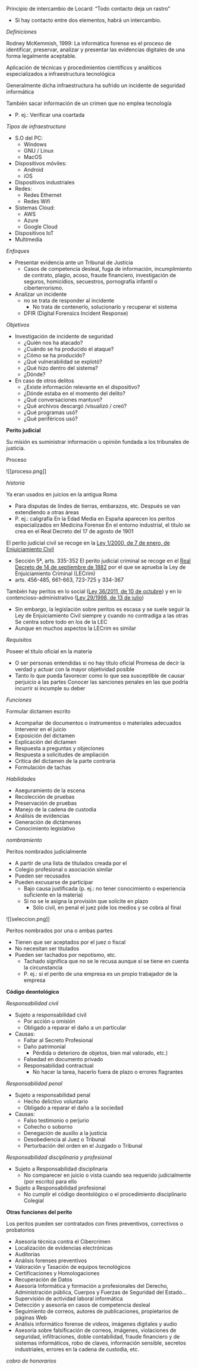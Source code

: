 Principio de intercambio de Locard: “Todo contacto deja un rastro”
- Si hay contacto entre dos elementos, habrá un intercambio.


*Definiciones*

Rodney McKemmish, 1999: La informática forense es el proceso de
identificar, preservar, analizar y presentar las evidencias digitales de una forma legalmente
aceptable.

Aplicación de técnicas y procedimientos científicos y analíticos especializados a infraestructura tecnológica

Generalmente dicha infraestructura ha sufrido un incidente de seguridad informática

También sacar información de un crimen que no emplea tecnología
- P. ej.: Verificar una coartada

*Tipos de infraestructura*

- S.O del PC:
	- Windows
	- GNU / Linux
	- MacOS
- Dispositivos móviles:
	- Android
	- iOS
- Dispositivos industriales
- Redes:
	- Redes Ethernet
	- Redes Wifi
- Sistemas Cloud:
	- AWS
	- Azure
	- Google Cloud
- Dispositivos IoT
- Multimedia

*Enfoques*
- Presentar evidencia ante un Tribunal de Justicia
	- Casos de competencia desleal, fuga de información, incumplimiento de contrato, plagio, acoso, fraude financiero, investigación de seguros, homicidios, secuestros, pornografía infantil o ciberterrorismo.
-  Analizar un incidente
	- no se trata de responder al incidente
		- No trata de contenerlo, solucionarlo y recuperar el sistema
	- DFIR (Digital Forensics Incident Response)

*Objetivos*

- Investigación de incidente de seguridad
	- ¿Quién nos ha atacado?
	- ¿Cuándo se ha producido el ataque?
	- ¿Cómo se ha producido?
	- ¿Qué vulnerabilidad se explotó?
	- ¿Qué hizo dentro del sistema?
	- ¿Dónde?
- En caso de otros delitos
	- ¿Existe información relevante en el dispositivo?
	- ¿Dónde estaba en el momento del delito?
	- ¿Qué conversaciones mantuvo?
	- ¿Qué archivos descargó /visualizó / creó?
	- ¿Qué programas usó?
	- ¿Qué periféricos usó?

**Perito judicial**

Su misión es suministrar información u opinión fundada a los tribunales de justicia.

Proceso

![[proceso.png]]

*historia*

Ya eran usados en juicios en la antigua Roma
- Para disputas de lindes de tierras, embarazos, etc.
Después se van extendiendo a otras áreas
- P. ej.: caligrafía
En la Edad Media en España aparecen los peritos especializados en Medicina Forense
En el entorno industrial, el título se crea en el Real Decreto del 17 de agosto de 1901

El perito judicial civil se recoge en la [Ley 1/2000, de 7 de enero, de Enjuiciamiento Civil]()
- Sección 5ª, arts. 335-352
El perito judicial criminal se recoge en el [Real Decreto de 14 de septiembre de 1882]() por el
que se aprueba la Ley de Enjuiciamiento Criminal (LECrim)
- arts. 456-485, 661-663, 723-725 y 334-367

También hay peritos en lo social ([Ley 36/2011, de 10 de octubre]()) y en lo contencioso-administrativo ([Ley 29/1998, de 13 de julio]())
- Sin embargo, la legislación sobre peritos es escasa y se suele seguir la Ley de Enjuiciamiento Civil siempre y cuando no contradiga a las otras
Se centra sobre todo en los de la LEC
-  Aunque en muchos aspectos la LECrim es similar

*Requisitos*

Poseer el título oficial en la materia
- O ser personas entendidas si no hay título oficial
Promesa de decir la verdad y actuar con la mayor objetividad posible
- Tanto lo que pueda favorecer como lo que sea susceptible de causar perjuicio a las partes
Conocer las sanciones penales en las que podría incurrir si incumple su deber

*Funciones*

Formular dictamen escrito
- Acompañar de documentos o instrumentos o materiales adecuados
Intervenir en el juicio
- Exposición del dictamen
- Explicación del dictamen
- Respuesta a preguntas y objeciones
- Respuesta a solicitudes de ampliación
- Crítica del dictamen de la parte contraria
- Formulación de tachas

*Habilidades*
- Aseguramiento de la escena
- Recolección de pruebas
- Preservación de pruebas
- Manejo de la cadena de custodia
- Análisis de evidencias
- Generación de dictámenes
- Conocimiento legislativo

*nombramiento*

Peritos nombrados judicialmente
- A partir de una lista de titulados creada por el
- Colegio profesional o asociación similar
- Pueden ser recusados
- Pueden excusarse de participar
	- Bajo causa justificada (p. ej.: no tener conocimiento o experiencia suficiente en la materia)
	- Si no se le asigna la provisión que solicite en plazo
		- Sólo civil, en penal el juez pide los medios y se cobra al final

![[seleccion.png]] 

Peritos nombrados por una o ambas partes
- Tienen que ser aceptados por el juez o fiscal
- No necesitan ser titulados
- Pueden ser tachados por nepotismo, etc.
	- Tachado significa que no se le recusa aunque sí se tiene en cuenta la circunstancia
	- P. ej.: si el perito de una empresa es un propio trabajador de la empresa

**Código deontológico**

*Responsabilidad civil*

- Sujeto a responsabilidad civil
	- Por acción u omisión
	- Obligado a reparar el daño a un particular
- Causas:
	- Faltar al Secreto Profesional
	- Daño patrimonial
		- Pérdida o deterioro de objetos, bien mal valorado, etc.)
	- Falsedad en documento privado
	- Responsabilidad contractual
		- No hacer la tarea, hacerlo fuera de plazo o errores flagrantes

*Responsabilidad penal*

- Sujeto a responsabilidad penal
	-  Hecho delictivo voluntario
	- Obligado a reparar el daño a la sociedad
- Causas:
	- Falso testimonio o perjurio
	- Cohecho o soborno
	- Denegación de auxilio a la justicia
	- Desobediencia al Juez o Tribunal
	- Perturbación del orden en el Juzgado o Tribunal

*Responsabilidad disciplinaria y profesional*

- Sujeto a Responsabilidad disciplinaria
	- No comparecer en juicio o vista cuando sea requerido judicialmente (por escrito) para ello
- Sujeto a Responsabilidad profesional
	- No cumplir el código deontológico o el procedimiento disciplinario Colegial

**Otras funciones del perito**

Los peritos pueden ser contratados con fines preventivos, correctivos o probatorios
- Asesoría técnica contra el Cibercrimen
- Localización de evidencias electrónicas
- Auditorías
- Análisis forenses preventivos
- Valoración y Tasación de equipos tecnológicos
- Certificaciones y Homologaciones
- Recuperación de Datos
- Asesoría Informática y formación a profesionales del Derecho, Administración pública, Cuerpos y Fuerzas de Seguridad del Estado...
- Supervisión de actividad laboral informática
- Detección y asesoría en casos de competencia desleal
- Seguimiento de correos, autores de publicaciones, propietarios de páginas Web
- Análisis informático forense de videos, imágenes digitales y audio
- Asesoría sobre falsificación de correos, imágenes, violaciones de seguridad, infiltraciones, doble contabilidad, fraude financiero y de sistemas informáticos, robo de claves, información sensible, secretos industriales, errores en la cadena de custodia, etc.

*cobro de honorarios*

